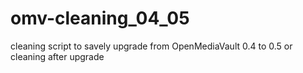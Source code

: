 omv-cleaning_04_05
==================

cleaning script to savely upgrade from OpenMediaVault 0.4 to 0.5 or cleaning after upgrade
